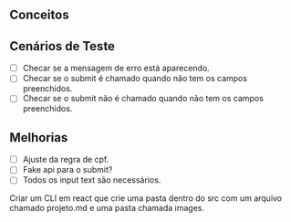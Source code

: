 ## Conceitos

## Cenários de Teste
- [ ] Checar se a mensagem de erro está aparecendo.
- [ ] Checar se o submit é chamado quando não tem os campos preenchidos.
- [ ] Checar se o submit não é chamado quando não tem os campos preenchidos.

## Melhorias
- [ ] Ajuste da regra de cpf.
- [ ] Fake api para o submit?
- [ ] Todos os input text são necessários.

Criar um CLI em react que crie uma pasta dentro do src com um
arquivo chamado projeto.md e uma pasta chamada images.